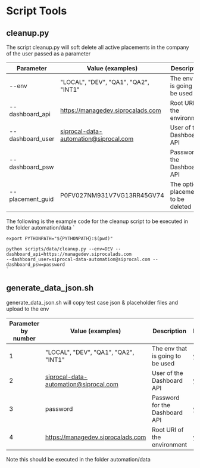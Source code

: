 # Script Tools

## cleanup.py

The script cleanup.py will soft delete all active placements in the company of the user passed as a parameter

| Parameter        | Value (examples)                      | Description                          | Required |
|------------------|---------------------------------------|--------------------------------------|----------|
| --env            | "LOCAL", "DEV", "QA1", "QA2", "INT1"  | The env that is going to be used     | yes      |
| --dashboard_api  | https://managedev.siprocalads.com     | Root URI of the environment          | yes      |
| --dashboard_user | siprocal-data-automation@siprocal.com | User of the Dashboard API            | yes      |
| --dashboard_psw  |                                       | Password of the Dashboard API        | yes      |
| --placement_guid | P0FV027NM931V7VG13RR45GV74            | The optional placement to be deleted | NO       |

The following is the example code for the cleanup script to be executed in the folder automation/data
`

```
export PYTHONPATH="${PYTHONPATH}:$(pwd)"

python scripts/data/cleanup.py --env=DEV --dashboard_api=https://managedev.siprocalads.com
--dashboard_user=siprocal-data-automation@siprocal.com --dashboard_psw=password
`
```


## generate_data_json.sh

generate_data_json.sh will copy test case json & placeholder files and upload to the env

| Parameter by number | Value (examples)                      | Description                      | Required |
|---------------------|---------------------------------------|----------------------------------|----------|
| 1                   | "LOCAL", "DEV", "QA1", "QA2", "INT1"  | The env that is going to be used | yes      |
| 2                   | siprocal-data-automation@siprocal.com | User of the Dashboard API        | yes      |
| 3                   | password                              | Password for the Dashboard API   | yes      |
| 4                   | https://managedev.siprocalads.com     | Root URI of the environment      | yes      |

Note this should be executed in the folder automation/data
